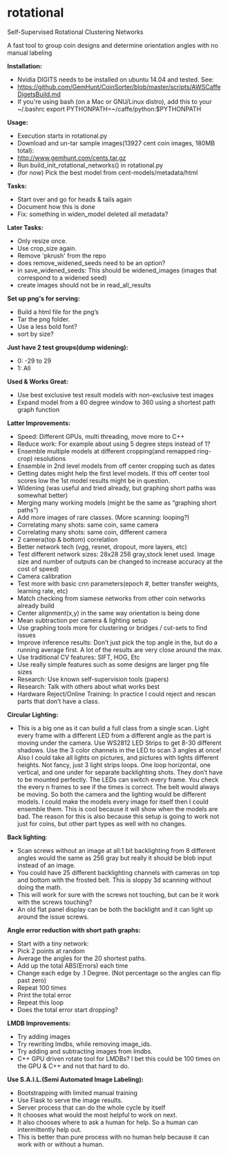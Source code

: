 # rotational
Self-Supervised Rotational Clustering Networks

A fast tool to group coin designs and determine orientation angles with no manual labeling

**Installation:**
* Nvidia DIGITS needs to be installed on ubuntu 14.04 and tested. See:
* https://github.com/GemHunt/CoinSorter/blob/master/scripts/AWSCaffeDigetsBuild.md
* If you're using bash (on a Mac or GNU/Linux distro), add this to your ~/.bashrc
export PYTHONPATH=~/caffe/python:$PYTHONPATH

**Usage:**
* Execution starts in rotational.py
* Download and un-tar sample images(13927 cent coin images, 180MB total):
* http://www.gemhunt.com/cents.tar.gz
* Run build_init_rotational_networks() in rotational.py
* (for now) Pick the best model from cent-models/metadata/html

**Tasks:**
* Start over and go for heads & tails again
* Document how this is done
* Fix: something in widen_model deleted all metadata?

**Later Tasks:**
* Only resize once.
* Use crop_size again.
* Remove 'pkrush' from the repo
* does remove_widened_seeds need to be an option?
* in save_widened_seeds: This should be widened_images
    (images that correspond to a widened seed)
* create images should not be in read_all_results

**Set up png's for serving:**
* Build a html file for the png’s
* Tar the png folder.
* Use a less bold font?
* sort by size?

**Just have 2 test groups(dump widening):**
* 0:  -29 to 29
* 1: All


**Used & Works Great:**
* Use best exclusive test result models with non-exclusive test images
* Expand model from a 60 degree window to 360 using a shortest path graph function

**Latter Improvements:**
* Speed: Different GPUs, multi threading, move more to C++
* Reduce work: For example about using 5 degree steps instead of 1?
* Ensemble multiple models at different cropping(and remapped ring-crop) resolutions
* Ensemble in 2nd level models from off center cropping such as dates
* Getting dates might help the first level models. If this off center tool scores low the 1st model results might be in question.
* Widening (was useful and tried already, but graphing short paths was somewhat better)
* Merging many working models (might be the same as “graphing short paths”)
* Add more images of rare classes. (More scanning: looping?)
* Correlating many shots: same coin, same camera
* Correlating many shots: same coin, different camera
* 2 camera(top & bottom) correlation
* Better network tech (vgg, resnet, dropout, more layers, etc)
* Test different network sizes: 28x28 256 gray,stock lenet used. Image size and number of outputs can be changed to increase accuracy at the cost of speed)
* Camera calibration
* Test more with basic cnn parameters(epoch #, better transfer weights, learning rate, etc)
* Match checking from siamese networks from other coin networks already build
* Center alignment(x,y) in the same way orientation is being done
* Mean subtraction per camera & lighting setup
* Use graphing tools more for clustering or bridges / cut-sets to find issues
* Improve inference results: Don’t just pick the top angle in the, but do a running average first. A lot of the results are very close around the max.
* Use traditional CV features: SIFT, HOG, Etc
* Use really simple features such as some designs are larger png file sizes
* Research: Use known self-supervision tools (papers)
* Research: Talk with others about what works best
* Hardware Reject/Online Training: In practice I could reject and rescan parts that don’t have a class.

**Circular Lighting:**
* This is a big one as it can build a full class from a single scan. Light every frame with a different LED from a different angle as the part is moving under the camera. Use WS2812 LED Strips to get 8-30 different shadows. Use the 3 color channels in the LED to scan 3 angles at once! Also I could take all lights on pictures, and pictures with lights different heights. Not fancy, just 3 light strips loops. One loop horizontal, one vertical, and one under for separate backlighting shots. They don’t have to be mounted perfectly. The LEDs can switch every frame. You check the every n frames to see if the times is correct. The belt would always be moving. So both the camera and the lighting would be different models. I could make the models every image for itself then I could ensemble them. This is cool because it will show when the models are bad. The reason for this is also because this setup is going to work not just for coins, but other part types as well with no changes.

**Back lighting**:
* Scan screws without an image at all:1 bit backlighting from 8 different angles would the same as 256 gray but really it should be blob input instead of an image. 
* You could have 25 different backlighting channels with cameras on top and bottom with the frosted belt. This is sloppy 3d scanning without doing the math. 
* This will work for sure with the screws not touching, but can be it work with the screws touching?
* An old flat panel display can be both the backlight and it can light up around the issue screws.

**Angle error reduction with short path graphs:**
* Start with a tiny network:
* Pick 2 points at random
* Average the angles for the 20 shortest paths.
* Add up the total ABS(Errors) each time
* Change each edge by .1 Degree. (Not percentage so the angles can flip past zero)
* Repeat 100 times
* Print the total error
* Repeat this loop
* Does the total error start dropping?

**LMDB Improvements:**
* Try adding images
* Try rewriting lmdbs, while removing image_ids.
* Try adding and subtracting images from lmdbs.
* C++ GPU driven rotate tool for LMDBs? I bet this could be 100 times on the GPU & C++ and not that hard to do.

**Use S.A.I.L.(Semi Automated Image Labeling):**
* Bootstrapping with limited manual training
* Use Flask to serve the image results.
* Server process that can do the whole cycle by itself
* It chooses what would the most helpful to work on next.
* It also chooses where to ask a human for help. So a human can intermittently help out.
* This is better than pure process with no human help because it can work with or without a human.

